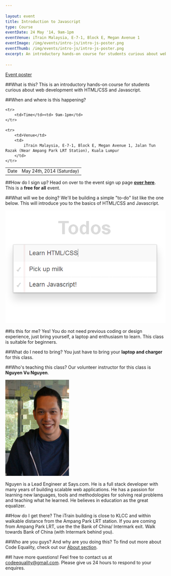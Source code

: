 ```yaml
---

layout: event
title: Introduction to Javascript
type: Course
eventDate: 24 May '14, 9am-1pm
eventVenue: iTrain Malaysia, E-7-1, Block E, Megan Avenue 1
eventImage: /img/events/intro-js/intro-js-poster.png
eventThumb: /img/events/intro-js/intro-js-poster.png
excerpt: An introductory hands-on course for students curious about web development with HTML/CSS and Javascript.

---
```


<a class="large" target="_blank" href="/img/events/intro-js/intro-js-poster.png">Event poster</a>


##What is this?
This is an introductory hands-on course for students curious about web development with HTML/CSS and Javascript.

##When and where is this happening?
<table class="ce-event-details-table">
	<tr>
		<td>Date</td><td>May 24th, 2014 (Saturday)</td>
	</tr>

	<tr>
		<td>Time</td><td> 9am-1pm</td>
	</tr>

	<tr>
		<td>Venue</td>
		<td>
			iTrain Malaysia, E-7-1, Block E, Megan Avenue 1, Jalan Tun Razak (Near Ampang Park LRT Station), Kuala Lumpur
		</td>
	</tr>
</table>

##How do I sign up?
Head on over to the event sign up page __[over here](http://www.eventbrite.com/e/intro-to-javascript-tickets-11566476643?utm_campaign=new_eventv2&utm_medium=email&utm_source=eb_email&utm_term=eventurl_text)__. This is a __free for all__ event.

##What will we be doing?
We'll be building a simple "to-do" list like the one below. This will introduce you to the basics of HTML/CSS and Javascript.

![Todo-app](/img/events/intro-js/todo-app.PNG)

##Is this for me?
Yes! You do not need previous coding or design experience, just bring yourself, a laptop and enthusiasm to learn. This class is suitable for beginners.

##What do I need to bring?
You just have to bring your __laptop and charger__ for this class.

##Who's teaching this class?
Our volunteer instructor for this class is __Nguyen Vu Nguyen__.

<img src="/img/events/intro-js/nguyen.jpg" width="200px"/>

Nguyen is a Lead Engineer at Says.com. He is a full stack developer with many years of building scalable web applications. He has a passion for learning new languages, tools and methodologies for solving real problems and teaching what he learned. He believes in education as the great equalizer.

##How do I get there?
The iTrain building is close to KLCC and within walkable distance from the Ampang Park LRT station.
If you are coming from Ampang Park LRT, use the the Bank of China/ Intermark exit. Walk towards Bank of China (with Intermark behind you).
 
##Who are you guys? And why are you doing this?
To find out more about Code Equality, check out our <a href="http://codeequality.org/index.html#about">About section</a>. 

##I have more questions!
Feel free to contact us at <a href="mailto:codeequality@gmail.com">codeequality@gmail.com</a>. Please give us 24 hours to respond to your enquires. 